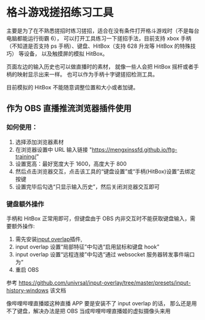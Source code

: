 # 格斗游戏搓招练习工具

主要是为了在不熟悉搓招时练习搓招，适合在没有条件打开格斗游戏时（不是每台电脑都能运行街霸 6），
可以打开工具练习一下搓招手法，目前支持 xbox 手柄（不知道是否支持 ps 手柄）、键盘、HitBox（支持 628 升龙等 HitBox 的特殊技巧）
等设备，
以及触摸屏的模拟 HitBox。

页面左边的输入历史也可以做直播时的素材，
就像一些人会把 HitBox 摇杆或者手柄的映射显示出来一样。
也可以作为手柄十字键搓招检测工具。

目前模拟的 HitBox 不能随意调整位置和大小或者加键。

## 作为 OBS 直播推流浏览器插件使用

### 如何使用：

1. 选择添加浏览器素材
2. 在浏览器设置中 URL 输入链接 "https://mengxinssfd.github.io/ftg-training/"
3. 设置宽高：最好宽度大于 1600，高度大于 800
4. 然后点击浏览器交互，点击该工具的“键盘设置”或“手柄(HitBox)设置”去绑定按键
5. 设置完毕后勾选“只显示输入历史”，然后关闭浏览器交互即可

### 键盘额外操作

手柄和 HitBox 正常用即可，但键盘由于
OBS 内非交互时不能获取键盘输入，需要额外操作:

1. 需先安装[input overlap](https://github.com/univrsal/input-overlay)插件,
2. input overlap 设置“局部特征”中勾选“启用鼠标和键盘 hook”
3. input overlap 设置“远程连接”中勾选“通过 websocket 服务器转发事件端口为“
4. 重启 OBS

参考 https://github.com/univrsal/input-overlay/tree/master/presets/input-history-windows 该文档

像哔哩哔哩直播姬这种直播 APP 要是安装不了 input overlap 的话，
那么还是用不了键盘，解决办法是把 OBS 当成哔哩哔哩直播姬的虚拟摄像头来用
